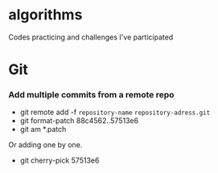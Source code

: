 # algorithms
Codes practicing and challenges I've participated

# Git

### Add multiple commits from a remote repo
- git remote add -f `repository-name` `repository-adress.git`
- git format-patch 88c4562..57513e6
- git am *.patch

Or adding one by one.
- git cherry-pick 57513e6
